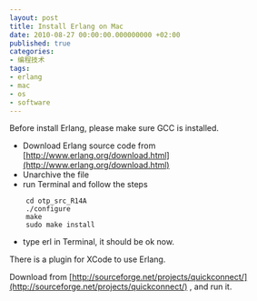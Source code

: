 ```yaml
---
layout: post
title: Install Erlang on Mac
date: 2010-08-27 00:00:00.000000000 +02:00
published: true
categories:
- 编程技术
tags:
- erlang
- mac
- os
- software
---
```


Before install Erlang, please make sure GCC is installed.

* Download Erlang source code from [http://www.erlang.org/download.html](http://www.erlang.org/download.html)
* Unarchive the file
* run Terminal and follow the steps

```shell
    cd otp_src_R14A
    ./configure
    make
    sudo make install
```

* type erl in Terminal, it should be ok now.

There is a plugin for XCode to use Erlang.

Download from [http://sourceforge.net/projects/quickconnect/](http://sourceforge.net/projects/quickconnect/) , and run it.
